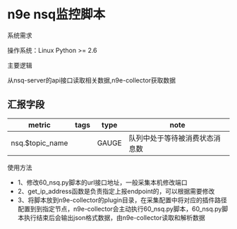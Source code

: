# n9e nsq监控脚本

系统需求

操作系统：Linux Python >= 2.6

主要逻辑

从nsq-server的api接口读取相关数据,n9e-collector获取数据

汇报字段
--------------------------------
| metric |  tags | type | note |
|--------|-------|------|------|
|nsq.$topic_name|  |GAUGE|队列中处于等待被消费状态消息数|


使用方法

- 1、修改60_nsq.py脚本的url接口地址，一般采集本机修改端口
- 2、get_ip_address函数是负责指定上报endpoint的，可以根据需要修改
- 3、将脚本放到n9e-collector的plugin目录，在采集配置中将对应的插件路径配置到到指定节点，n9e-collector会主动执行60_nsq.py脚本，60_nsq.py脚本执行结束后会输出json格式数据，由n9e-collector读取和解析数据

